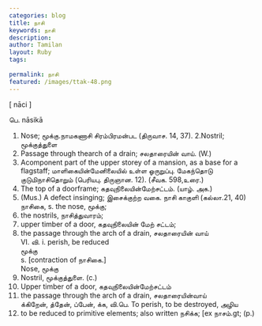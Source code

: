 ```yaml
---
categories: blog
title: நாசி
keywords: நாசி
description: 
author: Tamilan
layout: Ruby
tags: 
 
permalink: நாசி
featured: /images/ttak-48.png
---
```

  
[ nāci ]  
  
பெ. nāsikā  
1. Nose; மூக்கு.நாமகணாசி சிரம்பிரமன்பட (திருவாச. 14, 37). 2.Nostril; மூக்குத்துளை  
3. Passage through thearch of a drain; சலதாரையின் வாய். (W.)  
4. Acomponent part of the upper storey of a mansion, as a base for a flagstaff; மாளிகையின்மேனிலையில் உள்ள ஓருறுப்பு. மேகந்தொடு குடுமிநாசிதொறும் (பெரியபு. திருஞான. 12). (சீவக. 598,உரை.)  
5. The top of a doorframe; கதவுநிலையின்மேற்சட்டம். (யாழ். அக.)  
6. (Mus.) A defect insinging; இசைக்குற்ற வகை. நாசி காகுளி (கல்லா.21, 40)  
நாசிகை, s. the nose, மூக்கு;  
2. the nostrils, நாசித்துவாரம்;  
3. upper timber of a door, கதவுநிலையின் மேற் சட்டம்;  
4. the passage through the arch of a drain, சலதாரையின் வாய்  
VI. வி. i. perish, be reduced  
மூக்கு  
s. [contraction of நாசிகை.]  
Nose, மூக்கு  
2. Nostril, மூக்குத்துளை. (c.)  
3. Upper timber of a door, கதவுநிலையின்மேற்சட்டம்  
4. the passage through the arch of a drain, சலதாரையின்வாய்  
க்கிறேன், த்தேன், ப்பேன், க்க, வி.பெ. To perish, to be destroyed, அழிய  
2. to be reduced to primitive elements; also written நசிக்க; [ex நாசம்.gt; (p.)